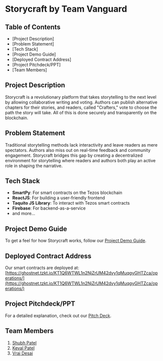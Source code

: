 # Storycraft by Team Vanguard

## Table of Contents
- [Project Description]
- [Problem Statement]
- [Tech Stack]
- [Project Demo Guide]
- [Deployed Contract Address]
- [Project Pitchdeck/PPT]
- [Team Members]

## Project Description
Storycraft is a revolutionary platform that takes storytelling to the next level by allowing collaborative writing and voting. Authors can publish alternative chapters for their stories, and readers, called "Crafters," vote to choose the path the story will take. All of this is done securely and transparently on the blockchain.

## Problem Statement
Traditional storytelling methods lack interactivity and leave readers as mere spectators. Authors also miss out on real-time feedback and community engagement. Storycraft bridges this gap by creating a decentralized environment for storytelling where readers and authors both play an active role in shaping the narrative.

## Tech Stack
- **SmartPy**: For smart contracts on the Tezos blockchain
- **ReactJS**: For building a user-friendly frontend
- **Taquito JS Library**: To interact with Tezos smart contracts
- **Firebase**: For backend-as-a-service
- and more...

## Project Demo Guide
To get a feel for how Storycraft works, follow our [Project Demo Guide](https://gamma.app/docs/StoryCraft-Demo-Guide-bkso85iz8z9pghq).

## Deployed Contract Address
Our smart contracts are deployed at: [https://ghostnet.tzkt.io/KT1Q6WTWL1n2NjZrUM42dvy1qMuqgyGHTZca/operations/](https://ghostnet.tzkt.io/KT1Q6WTWL1n2NjZrUM42dvy1qMuqgyGHTZca/operations/)

## Project Pitchdeck/PPT
For a detailed explanation, check out our [Pitch Deck](https://gamma.app/docs/Storycraft-Revolutionizing-Storytelling-through-Blockchain-g0l1ap85v266rr3).

## Team Members
1) [Shubh Patel](https://twitter.com/BholuBholuu)
2) [Keval Patel](https://twitter.com/NotOnlyJustOnly)
3) [Vraj Desai](https://twitter.com/notdguynxtdoor)
